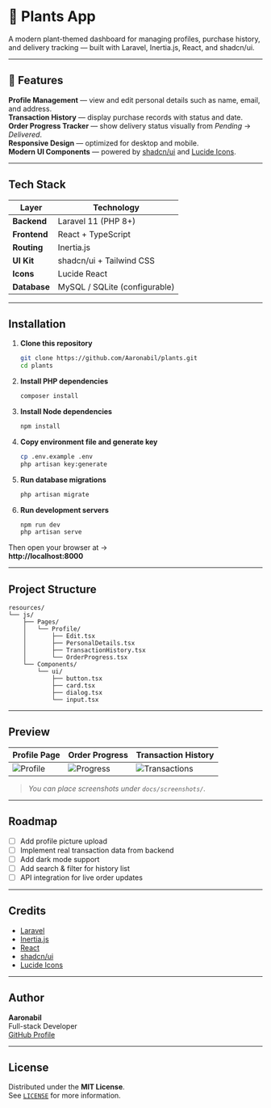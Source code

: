 # 🌿 Plants App

A modern plant-themed dashboard for managing profiles, purchase history, and delivery tracking — built with Laravel, Inertia.js, React, and shadcn/ui.

---

## 🚀 Features

 **Profile Management** — view and edit personal details such as name, email, and address.  
 **Transaction History** — display purchase records with status and date.  
 **Order Progress Tracker** — show delivery status visually from *Pending* → *Delivered*.  
 **Responsive Design** — optimized for desktop and mobile.  
 **Modern UI Components** — powered by [shadcn/ui](https://ui.shadcn.com) and [Lucide Icons](https://lucide.dev).

---

##  Tech Stack

| Layer        | Technology                              |
|--------------|------------------------------------------|
| **Backend**  | Laravel 11 (PHP 8+)                      |
| **Frontend** | React + TypeScript                       |
| **Routing**  | Inertia.js                               |
| **UI Kit**   | shadcn/ui + Tailwind CSS                 |
| **Icons**    | Lucide React                             |
| **Database** | MySQL / SQLite (configurable)            |

---

##  Installation

1. **Clone this repository**
   ```bash
   git clone https://github.com/Aaronabil/plants.git
   cd plants
   ```

2. **Install PHP dependencies**
   ```bash
   composer install
   ```

3. **Install Node dependencies**
   ```bash
   npm install
   ```

4. **Copy environment file and generate key**
   ```bash
   cp .env.example .env
   php artisan key:generate
   ```

5. **Run database migrations**
   ```bash
   php artisan migrate
   ```

6. **Run development servers**
   ```bash
   npm run dev
   php artisan serve
   ```

Then open your browser at →  
 **http://localhost:8000**

---

##  Project Structure

```
resources/
└── js/
    ├── Pages/
    │   └── Profile/
    │       ├── Edit.tsx
    │       ├── PersonalDetails.tsx
    │       ├── TransactionHistory.tsx
    │       └── OrderProgress.tsx
    └── Components/
        └── ui/
            ├── button.tsx
            ├── card.tsx
            ├── dialog.tsx
            └── input.tsx
```

---

##  Preview

| Profile Page | Order Progress | Transaction History |
|---------------|----------------|----------------------|
| ![Profile](docs/screenshots/profile.png) | ![Progress](docs/screenshots/progress.png) | ![Transactions](docs/screenshots/transactions.png) |

>  *You can place screenshots under `docs/screenshots/`.*

---

##  Roadmap

- [ ] Add profile picture upload  
- [ ] Implement real transaction data from backend  
- [ ] Add dark mode support  
- [ ] Add search & filter for history list  
- [ ] API integration for live order updates  

---

##  Credits

- [Laravel](https://laravel.com)  
- [Inertia.js](https://inertiajs.com)  
- [React](https://react.dev)  
- [shadcn/ui](https://ui.shadcn.com)  
- [Lucide Icons](https://lucide.dev)

---

##  Author

**Aaronabil**  
Full-stack Developer  
 [GitHub Profile](https://github.com/Aaronabil)

---

##  License

Distributed under the **MIT License**.  
See [`LICENSE`](LICENSE) for more information.
